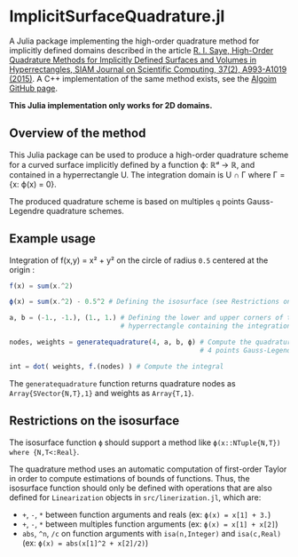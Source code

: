 # ImplicitSurfaceQuadrature.jl
A Julia package implementing the high-order quadrature method for implicitly defined domains described in the article
[R. I. Saye, High-Order Quadrature Methods for Implicitly Defined Surfaces and Volumes in Hyperrectangles, SIAM Journal on Scientific Computing, 37(2), A993-A1019 (2015)](http://dx.doi.org/10.1137/140966290).
A C++ implementation of the same method exists, see the [Algoim GitHub page](https://algoim.github.io/).

**This Julia implementation only works for 2D domains.**

## Overview of the method
This Julia package can be used to produce a high-order quadrature scheme for a curved surface implicitly defined by a function ϕ: ℝᵈ → ℝ, and contained in a hyperrectangle U.
The integration domain is U ∩ Γ where Γ = {x: ϕ(x) = 0}.

The produced quadrature scheme is based on multiples `q` points Gauss-Legendre quadrature schemes.

## Example usage
Integration of f(x,y) = x² + y² on the circle of radius `0.5` centered at the origin :
```julia
f(x) = sum(x.^2)

ϕ(x) = sum(x.^2) - 0.5^2 # Defining the isosurface (see Restrictions on the isosurface below)

a, b = (-1., -1.), (1., 1.) # Defining the lower and upper corners of the
                            # hyperrectangle containing the integration domain

nodes, weights = generatequadrature(4, a, b, ϕ) # Compute the quadrature scheme, with 
                                                # 4 points Gauss-Legendre quadratures

int = dot( weights, f.(nodes) ) # Compute the integral
```
The `generatequadrature` function returns quadrature nodes as `Array{SVector{N,T},1}` and weights as `Array{T,1}`.

## Restrictions on the isosurface
The isosurface function `ϕ` should support a method like `ϕ(x::NTuple{N,T}) where {N,T<:Real}`.

The quadrature method uses an automatic computation of first-order Taylor in order to compute estimations of bounds of functions.
Thus, the isosurface function should only be defined with operations that are also defined for `Linearization` objects in `src/linerization.jl`, which are:
- `+`, `-`, `*` between function arguments and reals (ex: `ϕ(x) = x[1] + 3.`)
- `+`, `-`, `*` between multiples function arguments (ex: `ϕ(x) = x[1] + x[2]`)
- `abs`, `^n`, `/c` on function arguments with `isa(n,Integer)` and `isa(c,Real)` (ex: `ϕ(x) = abs(x[1]^2 + x[2]/2)`)


